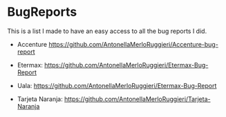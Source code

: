 # BugReports
This is a list I made to have an easy access to all the bug reports I did.

* Accenture
https://github.com/AntonellaMerloRuggieri/Accenture-bug-report

* Etermax:
https://github.com/AntonellaMerloRuggieri/Etermax-Bug-Report

* Uala:
https://github.com/AntonellaMerloRuggieri/Etermax-Bug-Report

* Tarjeta Naranja:
https://github.com/AntonellaMerloRuggieri/Tarjeta-Naranja

